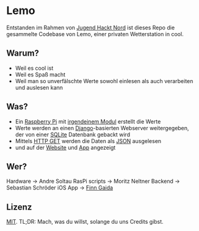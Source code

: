 # Lemo
Entstanden im Rahmen von [Jugend Hackt Nord](http://jugendhackt.de/events/nord/) ist dieses Repo die gesammelte Codebase von Lemo, einer privaten Wetterstation in cool.

## Warum?
- Weil es cool ist
- Weil es Spaß macht
- Weil man so unverfälschte Werte sowohl einlesen als auch verarbeiten und auslesen kann

## Was?
- Ein [Raspberry Pi](https://www.raspberrypi.org) mit [irgendeinem Modul]() erstellt die Werte
- Werte werden an einen [Django](https://www.djangoproject.com)-basierten Webserver weitergegeben, der von einer [SQLite](https://www.sqlite.org) Datenbank gebackt wird
- Mittels [HTTP GET](https://de.wikipedia.org/wiki/Hypertext_Transfer_Protocol#HTTP_GET) werden die Daten als [JSON](http://www.json.org) ausgelesen
- und auf der [Website](http://nochkeineurl.de) und [App](http://welcheurlsollhierhin?.de) angezeigt

## Wer?
Hardware        -> Andre Soltau
RasPi scripts   -> Moritz Neltner
Backend         -> Sebastian Schröder
iOS App         -> [Finn Gaida](https://finngaida.de)

## Lizenz
[MIT](LICENSE). TL;DR: Mach, was du willst, solange du uns Credits gibst.

